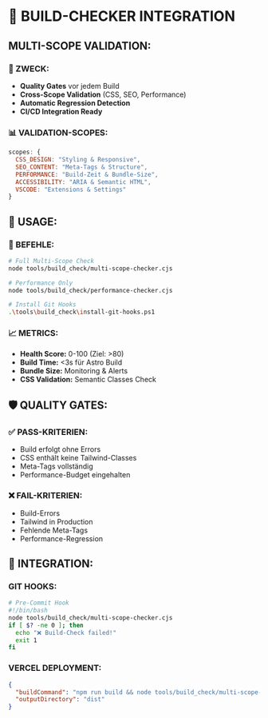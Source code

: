 # 🔧 BUILD-CHECKER INTEGRATION

## **MULTI-SCOPE VALIDATION:**

### **🎯 ZWECK:**
- **Quality Gates** vor jedem Build
- **Cross-Scope Validation** (CSS, SEO, Performance)
- **Automatic Regression Detection**
- **CI/CD Integration Ready**

### **📊 VALIDATION-SCOPES:**
```javascript
scopes: {
  CSS_DESIGN: "Styling & Responsive",
  SEO_CONTENT: "Meta-Tags & Structure", 
  PERFORMANCE: "Build-Zeit & Bundle-Size",
  ACCESSIBILITY: "ARIA & Semantic HTML",
  VSCODE: "Extensions & Settings"
}
```

## **🚀 USAGE:**

### **🔧 BEFEHLE:**
```bash
# Full Multi-Scope Check
node tools/build_check/multi-scope-checker.cjs

# Performance Only
node tools/build_check/performance-checker.cjs

# Install Git Hooks
.\tools\build_check\install-git-hooks.ps1
```

### **📈 METRICS:**
- **Health Score:** 0-100 (Ziel: >80)
- **Build Time:** <3s für Astro Build
- **Bundle Size:** Monitoring & Alerts
- **CSS Validation:** Semantic Classes Check

## **🛡️ QUALITY GATES:**

### **✅ PASS-KRITERIEN:**
- Build erfolgt ohne Errors
- CSS enthält keine Tailwind-Classes
- Meta-Tags vollständig
- Performance-Budget eingehalten

### **❌ FAIL-KRITERIEN:**
- Build-Errors
- Tailwind in Production
- Fehlende Meta-Tags
- Performance-Regression

## **🔄 INTEGRATION:**

### **GIT HOOKS:**
```bash
# Pre-Commit Hook
#!/bin/bash
node tools/build_check/multi-scope-checker.cjs
if [ $? -ne 0 ]; then
  echo "❌ Build-Check failed!"
  exit 1
fi
```

### **VERCEL DEPLOYMENT:**
```json
{
  "buildCommand": "npm run build && node tools/build_check/multi-scope-checker.cjs",
  "outputDirectory": "dist"
}
```
